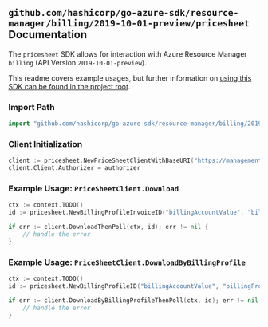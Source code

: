 
## `github.com/hashicorp/go-azure-sdk/resource-manager/billing/2019-10-01-preview/pricesheet` Documentation

The `pricesheet` SDK allows for interaction with Azure Resource Manager `billing` (API Version `2019-10-01-preview`).

This readme covers example usages, but further information on [using this SDK can be found in the project root](https://github.com/hashicorp/go-azure-sdk/tree/main/docs).

### Import Path

```go
import "github.com/hashicorp/go-azure-sdk/resource-manager/billing/2019-10-01-preview/pricesheet"
```


### Client Initialization

```go
client := pricesheet.NewPriceSheetClientWithBaseURI("https://management.azure.com")
client.Client.Authorizer = authorizer
```


### Example Usage: `PriceSheetClient.Download`

```go
ctx := context.TODO()
id := pricesheet.NewBillingProfileInvoiceID("billingAccountValue", "billingProfileValue", "invoiceValue")

if err := client.DownloadThenPoll(ctx, id); err != nil {
	// handle the error
}
```


### Example Usage: `PriceSheetClient.DownloadByBillingProfile`

```go
ctx := context.TODO()
id := pricesheet.NewBillingProfileID("billingAccountValue", "billingProfileValue")

if err := client.DownloadByBillingProfileThenPoll(ctx, id); err != nil {
	// handle the error
}
```
